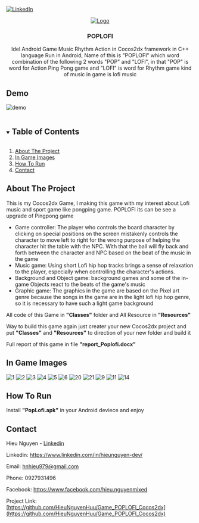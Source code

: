 
[![LinkedIn][linkedin-shield]][linkedin-url]

<p align="center">
 <a href="https://github.com/github_username/repo_name">
    <img src="images/logo.png" alt="Logo">
  </a>
  <h3 align="center">POPLOFI</h3>
  <p align="center">
 	Idel  Android Game Music Rhythm Action in Cocos2dx framework in C++ language Run in Android, 	Name of this is "POPLOFI" which word combination of the following 2 words "POP" and "LOFI", in that "POP" is word for Action Ping Pong game and "LOFI" is word for Rhythm game kind of music in game is lofi music</p>
</p>

## Demo 

![demo](/demo/demo.gif)

<details open="open">
  <summary><h2 style="display: inline-block">Table of Contents</h2></summary>
  <ol>
    <li><a href="#about-the-project">About The Project</a></li>
	<li><a href="#in-game-images">In Game Images</a></li>
	<li><a href="#how-to-run">How To Run</a></li>
	<li><a href="#contact">Contact</a></li>
  </ol>
</details>


## About The Project

This is my Cocos2dx Game, I making this game with my interest about Lofi music and sport game like pongping game. POPLOFI its can be see a upgrade of  Pingpong game 
* Game controller:
The player who controls the board character by clicking on special positions on the screen mistakenly controls the character to move left to right for the wrong purpose of helping the character hit the table with the NPC. With that the ball will fly back and forth between the character and NPC based on the beat of the music in the game
* Music game:
Using short Lofi hip hop tracks brings a sense of relaxation to the player, especially when controlling the character's actions.
* Background and Object game:
background games and some of the in-game Objects react to the beats of the game's music
* Graphic game:
The graphics in the game are based on the Pixel art genre because the songs in the game are in the light lofi hip hop genre, so it is necessary to have such a light game background

All code of this Game in **"Classes"** folder and All Resource in **"Resources"**

Way to build this game again just creater your new Cocos2dx project and put **"Classes"** and **"Resources"** to direction of your new folder and build it

Full report of this game in file **"report_Poplofi.docx"**

## In Game Images

![1](/images/1.png)
![2](/images/2.png)
![3](/images/3.png)
![4](/images/4.png)
![5](/images/5.png)
![6](/images/6.png)
![20](/images/20.png)
![21](/images/21.png)
![9](/images/9.png)
![11](/images/11.png)
![14](/images/14.png)

## How To Run

Install **"PopLofi.apk"** in your Android deviece and enjoy

## Contact

Hieu Nguyen - [Linkedin](https://www.linkedin.com/in/hieunguyen-dev/)

Linkedin: https://www.linkedin.com/in/hieunguyen-dev/

Email: hnhieu979@gmail.com

Phone: 0927931496

Facebook: https://www.facebook.com/hieu.nguyenmixed

Project Link: [https://github.com/HieuNguyenHuu/Game_POPLOFI_Cocos2dx](https://github.com/HieuNguyenHuu/Game_POPLOFI_Cocos2dx)


[linkedin-shield]: https://img.shields.io/badge/-LinkedIn-black.svg?style=for-the-badge&logo=linkedin&colorB=555
[linkedin-url]: https://www.linkedin.com/in/hieunguyen-dev/




